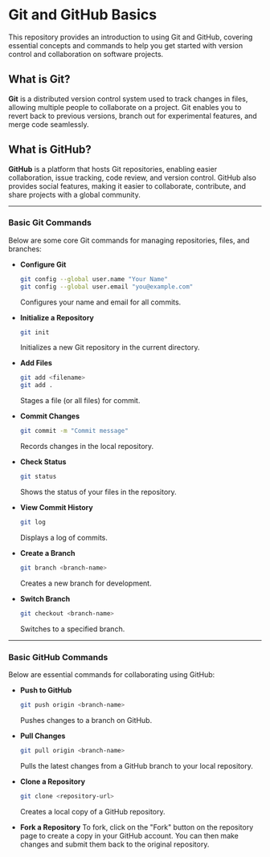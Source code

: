 # Git and GitHub Basics

This repository provides an introduction to using Git and GitHub, covering essential concepts and commands to help you get started with version control and collaboration on software projects.

## What is Git?
**Git** is a distributed version control system used to track changes in files, allowing multiple people to collaborate on a project. Git enables you to revert back to previous versions, branch out for experimental features, and merge code seamlessly.

## What is GitHub?
**GitHub** is a platform that hosts Git repositories, enabling easier collaboration, issue tracking, code review, and version control. GitHub also provides social features, making it easier to collaborate, contribute, and share projects with a global community.

---

### Basic Git Commands

Below are some core Git commands for managing repositories, files, and branches:

- **Configure Git**  
  ```bash
  git config --global user.name "Your Name"
  git config --global user.email "you@example.com"
  ```
  Configures your name and email for all commits.

- **Initialize a Repository**  
  ```bash
  git init
  ```
  Initializes a new Git repository in the current directory.

- **Add Files**  
  ```bash
  git add <filename>
  git add .
  ```
  Stages a file (or all files) for commit.

- **Commit Changes**  
  ```bash
  git commit -m "Commit message"
  ```
  Records changes in the local repository.

- **Check Status**  
  ```bash
  git status
  ```
  Shows the status of your files in the repository.

- **View Commit History**  
  ```bash
  git log
  ```
  Displays a log of commits.

- **Create a Branch**  
  ```bash
  git branch <branch-name>
  ```
  Creates a new branch for development.

- **Switch Branch**  
  ```bash
  git checkout <branch-name>
  ```
  Switches to a specified branch.

---

### Basic GitHub Commands

Below are essential commands for collaborating using GitHub:

- **Push to GitHub**  
  ```bash
  git push origin <branch-name>
  ```
  Pushes changes to a branch on GitHub.

- **Pull Changes**  
  ```bash
  git pull origin <branch-name>
  ```
  Pulls the latest changes from a GitHub branch to your local repository.

- **Clone a Repository**  
  ```bash
  git clone <repository-url>
  ```
  Creates a local copy of a GitHub repository.

- **Fork a Repository**
  To fork, click on the "Fork" button on the repository page to create a copy in your GitHub account. You can then make changes and submit them back to the original repository.
